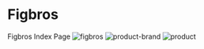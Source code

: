 # Figbros
 Figbros Index Page
![figbros](https://user-images.githubusercontent.com/1543836/170469334-577a55ce-da19-4044-99bb-4665c6ada100.png)
![product-brand](https://user-images.githubusercontent.com/1543836/170469720-ffff7707-fe20-4061-ba7c-b507e6b07d50.png)
![product](https://user-images.githubusercontent.com/1543836/170469926-da37a658-6905-489c-9f78-f8d8f1a5688c.png)
